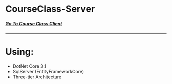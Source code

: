 # CourseClass-Server

##### [Go To Course Class Client](https://github.com/JonathanDarmon/CourseClass-Client "Client Side")
___

# Using:
  * DotNet Core 3.1
  * SqlServer (EntityFrameworkCore)
  * Three-tier Architecture
